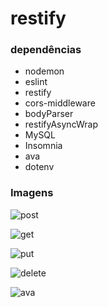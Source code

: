 # restify
### dependências
- nodemon
- eslint
- restify
- cors-middleware
- bodyParser
- restifyAsyncWrap
- MySQL
- Insomnia
- ava
- dotenv

### Imagens
![post](https://github.com/mauroslucios/restify/assets/671694/2b9b9d62-ed9a-4e05-9277-2d5bd6d4a513)

![get](https://github.com/mauroslucios/restify/assets/671694/df4052f1-c3ca-42a3-a226-08ad9101c809)

![put](https://github.com/mauroslucios/restify/assets/671694/f3b1f379-387f-49c2-9300-751a2ee3226c)

![delete](https://github.com/mauroslucios/restify/assets/671694/15b91cef-bb70-40cb-b361-1085c07b2d63)

![ava](https://github.com/mauroslucios/restify/assets/671694/0f9108d3-f3ec-424a-80d7-7b130aaba5b0)